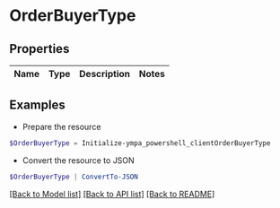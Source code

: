 # OrderBuyerType
## Properties

Name | Type | Description | Notes
------------ | ------------- | ------------- | -------------

## Examples

- Prepare the resource
```powershell
$OrderBuyerType = Initialize-ympa_powershell_clientOrderBuyerType 
```

- Convert the resource to JSON
```powershell
$OrderBuyerType | ConvertTo-JSON
```

[[Back to Model list]](../README.md#documentation-for-models) [[Back to API list]](../README.md#documentation-for-api-endpoints) [[Back to README]](../README.md)

